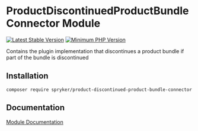 # ProductDiscontinuedProductBundleConnector Module
[![Latest Stable Version](https://poser.pugx.org/spryker/product-discontinued-product-bundle-connector/v/stable.svg)](https://packagist.org/packages/spryker/product-discontinued-product-bundle-connector)
[![Minimum PHP Version](https://img.shields.io/badge/php-%3E%3D%207.4-8892BF.svg)](https://php.net/)

Contains the plugin implementation that discontinues a product bundle if part of the bundle is discontinued

## Installation

```
composer require spryker/product-discontinued-product-bundle-connector
```

## Documentation

[Module Documentation](https://academy.spryker.com/developing_with_spryker/module_guide/modules.html)
